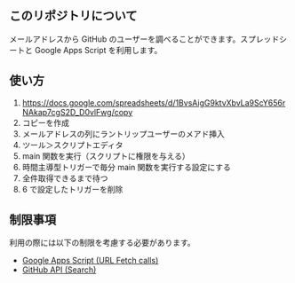 ## このリポジトリについて

メールアドレスから GitHub のユーザーを調べることができます。スプレッドシートと Google Apps Script を利用します。

## 使い方

1. https://docs.google.com/spreadsheets/d/1BvsAigG9ktvXbvLa9ScY656rNAkap7cgS2D_D0vlFwg/copy
2. コピーを作成
3. メールアドレスの列にラントリップユーザーのメアド挿入
4. ツール＞スクリプトエディタ
5. main 関数を実行（スクリプトに権限を与える）
6. 時間主導型トリガーで毎分 main 関数を実行する設定にする
7. 全件取得できるまで待つ
8. 6 で設定したトリガーを削除

## 制限事項

利用の際には以下の制限を考慮する必要があります。

- [Google Apps Script (URL Fetch calls)](https://developers.google.com/apps-script/guides/services/quotas)
- [GitHub API (Search)](https://docs.github.com/en/free-pro-team@latest/rest/reference/search#rate-limit)
